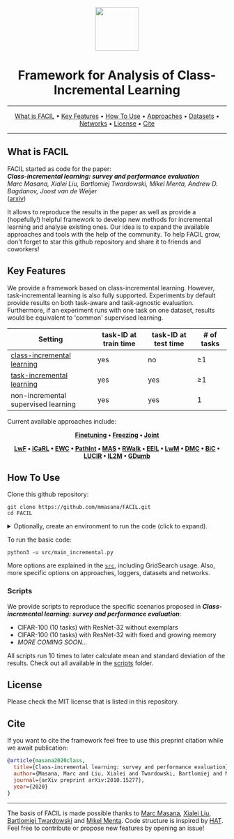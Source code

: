 <div align="center">
<img src="./docs/_static/facil_logo.png" width="100px">

# Framework for Analysis of Class-Incremental Learning

---

<p align="center">
  <a href="#what-is-facil">What is FACIL</a> •
  <a href="#key-features">Key Features</a> •
  <a href="#how-to-use">How To Use</a> •
  <a href="src/approach#approaches-1">Approaches</a> •
  <a href="src/datasets#datasets">Datasets</a> •
  <a href="src/networks#networks">Networks</a> •
  <a href="#license">License</a> •
  <a href="#cite">Cite</a>
</p>
</div>

---

## What is FACIL
FACIL started as code for the paper:  
_**Class-incremental learning: survey and performance evaluation**_  
*Marc Masana, Xialei Liu, Bartlomiej Twardowski, Mikel Menta, Andrew D. Bagdanov, Joost van de Weijer*  
([arxiv](https://arxiv.org/abs/2010.15277))

It allows to reproduce the results in the paper as well as provide a (hopefully!) helpful framework to develop new
methods for incremental learning and analyse existing ones. Our idea is to expand the available approaches
and tools with the help of the community. To help FACIL grow, don't forget to star this github repository and
share it to friends and coworkers!

## Key Features
We provide a framework based on class-incremental learning. However, task-incremental learning is also fully
supported. Experiments by default provide results on both task-aware and task-agnostic evaluation. Furthermore, if an
experiment runs with one task on one dataset, results would be equivalent to 'common' supervised learning.

| Setting | task-ID at train time | task-ID at test time | # of tasks |
| -----   | ------------------------- | ------------------------ | ------------ |
| [class-incremental learning](https://arxiv.org/pdf/2010.15277.pdf) | yes | no | ≥1 |
| [task-incremental learning](https://ieeexplore.ieee.org/abstract/document/9349197) | yes | yes | ≥1 |
| non-incremental supervised learning | yes | yes | 1 |

Current available approaches include:

<div align="center"><p align="center"><b>

  [Finetuning](./src/approach/finetuning.py) • [Freezing](./src/approach/freezing.py) • [Joint](./src/approach/joint.py)

  [LwF](./src/approach/lwf.py) • [iCaRL](./src/approach/icarl.py) • [EWC](./src/approach/ewc.py) • 
  [PathInt](./src/approach/path_integral.py) • [MAS](./src/approach/mas.py) • [RWalk](./src/approach/r_walk.py) • 
  [EEIL](./src/approach/eeil.py) • [LwM](./src/approach/lwm.py) • [DMC](./src/approach/dmc.py) • 
  [BiC](./src/approach/bic.py) • [LUCIR](./src/approach/lucir.py) • [IL2M](./src/approach/il2m.py) •
  [GDumb](./src/approach/gdumb.py)

</b></p>
</div>

## How To Use
Clone this github repository:
```
git clone https://github.com/mmasana/FACIL.git
cd FACIL
```

<details>
  <summary>Optionally, create an environment to run the code (click to expand).</summary>

  ### Using a requirements file
  The library requirements of the code are detailed in [requirements.txt](requirements.txt). You can install them
  using pip with:
  ```
  python3 -m pip install -r requirements.txt
  ```

  ### Using a conda environment
  Development environment based on Conda distribution. All dependencies are in `environment.yml` file.

  #### Create env
  To create a new environment check out the repository and type: 
  ```
  conda env create --file environment.yml --name FACIL
  ```
  *Notice:* set the appropriate version of your CUDA driver for `cudatoolkit` in `environment.yml`.

  #### Environment activation/deactivation
  ```
  conda activate FACIL
  conda deactivate
  ```

</details>

To run the basic code:
```
python3 -u src/main_incremental.py
```
More options are explained in the [`src`](./src), including GridSearch usage. Also, more specific options on approaches,
loggers, datasets and networks.

### Scripts
We provide scripts to reproduce the specific scenarios proposed in 
_**Class-incremental learning: survey and performance evaluation**_:

* CIFAR-100 (10 tasks) with ResNet-32 without exemplars
* CIFAR-100 (10 tasks) with ResNet-32 with fixed and growing memory
* _MORE COMING SOON..._

All scripts run 10 times to later calculate mean and standard deviation of the results.
Check out all available in the [scripts](scripts) folder.

## License
Please check the MIT license that is listed in this repository.

## Cite
If you want to cite the framework feel free to use this preprint citation while we await publication:
```bibtex
@article{masana2020class,
  title={Class-incremental learning: survey and performance evaluation},
  author={Masana, Marc and Liu, Xialei and Twardowski, Bartlomiej and Menta, Mikel and Bagdanov, Andrew D and van de Weijer, Joost},
  journal={arXiv preprint arXiv:2010.15277},
  year={2020}
}
```

---

The basis of FACIL is made possible thanks to [Marc Masana](https://github.com/mmasana),
[Xialei Liu](https://github.com/xialeiliu), [Bartlomiej Twardowski](https://github.com/btwardow)
and [Mikel Menta](https://github.com/mkmenta). Code structure is inspired by [HAT](https://github.com/joansj/hat.). Feel free to contribute or propose new features by opening an issue!
